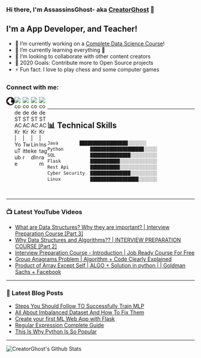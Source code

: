 ### Hi there, I'm AssassinsGhost- aka [CreatorGhost][website] 👋 

## I'm a App Developer, and Teacher!
- 🔭 I’m currently working on a [Complete Data Science Course]!
- 🌱 I’m currently learning everything 🤣
- 👯 I’m looking to collaborate with other content creators
- 🥅 2020 Goals: Contribute more to Open Source projects
- ⚡ Fun fact: I love to play chess and some computer games

### Connect with me:

[<img align="left" alt="codeSTACKr.com" width="22px" src="https://raw.githubusercontent.com/iconic/open-iconic/master/svg/globe.svg" />][website]
[<img align="left" alt="codeSTACKr | YouTube" width="22px" src="https://cdn.jsdelivr.net/npm/simple-icons@v3/icons/youtube.svg" />][youtube]
[<img align="left" alt="codeSTACKr | Twitter" width="22px" src="https://cdn.jsdelivr.net/npm/simple-icons@v3/icons/twitter.svg" />][twitter]
[<img align="left" alt="codeSTACKr | LinkedIn" width="22px" src="https://cdn.jsdelivr.net/npm/simple-icons@v3/icons/linkedin.svg" />][linkedin]
[<img align="left" alt="codeSTACKr | Instagram" width="22px" src="https://cdn.jsdelivr.net/npm/simple-icons@v3/icons/instagram.svg" />][instagram]


<br />

---

## 📊 Technical Skills
<!--START_SECTION:waka-->
```text
Java		██████████████████░░░░░░░ 
Python          ████████████████████░░░░░ 
SQL             ███████████████░░░░░░░░░░ 
Flask           ███████████░░░░░░░░░░░░░░
Rest Api        ███████████░░░░░░░░░░░░░░ 
Cyber Security  ███████████████░░░░░░░░░░
Linux           ██████████████████░░░░░░░
```
<!--END_SECTION:waka-->
<br />

---

### 📺 Latest YouTube Videos
<!-- YOUTUBE:START -->
- [What are Data Structures? Why they are important? | Interview Preparation Course [Part 3]](https://www.youtube.com/watch?v=UJ29nAYqgMQ)
- [Why Data Structures and Algorithms?? | INTERVIEW PREPARATION COURSE [Part 2]](https://www.youtube.com/watch?v=cWqUrfmkonk)
- [Interview Preparation Course - Introduction | Job Ready Course For Free](https://www.youtube.com/watch?v=50ZSNl1ngDQ)
- [Group Anagrams Problem | Algorithm + Code Clearly Explained](https://www.youtube.com/watch?v=_2711WSHAg0)
- [Product of Array Except Self | ALGO + Solution in python | | Goldman Sachs  + Facebook](https://www.youtube.com/watch?v=wV0SvzPH3KQ)
<!-- YOUTUBE:END -->

---

### 📕 Latest Blog Posts
<!-- BLOG-POST-LIST:START -->
- [Steps You Should Follow TO Successfully Train MLP](https://medium.com/analytics-vidhya/steps-you-should-follow-to-successfully-train-mlp-40a98c3b5bb3?source=rss-71257e3bbfe------2)
- [All About Imbalanced Dataset And How To Fix Them](https://medium.com/analytics-vidhya/all-about-imbalanced-dataset-and-how-to-fix-them-a0565e0e9d2e?source=rss-71257e3bbfe------2)
- [Create your first ML Web App with Flask](https://medium.com/analytics-vidhya/create-your-first-ml-web-app-with-flask-ed0c4bb54312?source=rss-71257e3bbfe------2)
- [Regular Expression Complete Guide](https://medium.com/analytics-vidhya/regular-expression-complete-guide-9ebb35d7efc6?source=rss-71257e3bbfe------2)
- [This Is Why Python Is So Popular](https://medium.com/@creatorghost/this-is-why-python-is-so-popular-70e82eef2951?source=rss-71257e3bbfe------2)
<!-- BLOG-POST-LIST:END -->

---

<img align="left" alt="CreatorGhost's Github Stats" src="https://github-readme-stats.vercel.app/api?username=AssassinsGhost&show_icons=true&hide_border=true" />

[website]: https://creatorghost.com/
[twitter]: https://twitter.com/AdityaP11685274
[youtube]: https://www.youtube.com/cybercreed
[instagram]: https://www.instagram.com/adityapratap0/
[linkedin]: https://www.linkedin.com/in/aditya-p-s/
[DataSciencePlaylist]: https://www.youtube.com/playlist?list=PL_fmjj92uLQUbtOrOCRu8sISG7Ses3LNF
[CompetitiveProgrammingPlaylist]: https://www.youtube.com/playlist?list=PL_fmjj92uLQW1T1iLeWRJfvC1dSMiGIUy
[PythonPlaylist]: https://www.youtube.com/playlist?list=PL_fmjj92uLQUCidMh8OOE0UeLlS1xZmWD
[CyberSecurityPlaylist]: https://www.youtube.com/playlist?list=PL_fmjj92uLQVZzapdvOwX5H9sDahaM06I
[Complete Data Science Course]: https://www.youtube.com/playlist?list=PL_fmjj92uLQUbtOrOCRu8sISG7Ses3LNF
